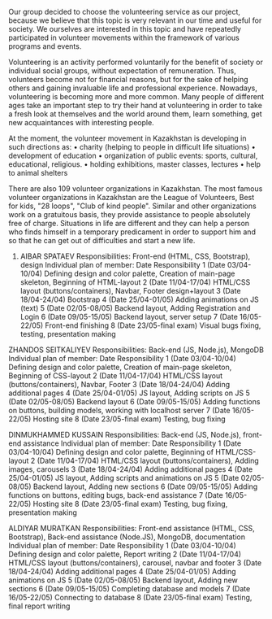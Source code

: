 Our group decided to choose the volunteering service as our project, because we believe that this topic is very relevant in our time and useful for society. We ourselves are interested in this topic and have repeatedly participated in volunteer movements within the framework of various programs and events.

Volunteering is an activity performed voluntarily for the benefit of society or individual social groups, without expectation of remuneration. Thus, volunteers become not for financial reasons, but for the sake of helping others and gaining invaluable life and professional experience. Nowadays, volunteering is becoming more and more common. Many people of different ages take an important step to try their hand at volunteering in order to take a fresh look at themselves and the world around them, learn something, get new acquaintances with interesting people.

At the moment, the volunteer movement in Kazakhstan is developing in such directions as:
• charity (helping to people in difficult life situations)
• development of education
• organization of public events: sports, cultural, educational, religious.
• holding exhibitions, master classes, lectures
• help to animal shelters

There are also 109 volunteer organizations in Kazakhstan. The most famous volunteer organizations in Kazakhstan are the League of Volunteers, Best for kids, "28 loops", "Club of kind people". Similar and other organizations work on a gratuitous basis, they provide assistance to people absolutely free of charge. Situations in life are different and they can help a person who finds himself in a temporary predicament in order to support him and so that he can get out of difficulties and start a new life.

1) AIBAR SPATAEV
Responsibilities: Front-end (HTML, CSS, Bootstrap), design
Individual plan of member: 
Date Responsibility
1 (Date 03/04-10/04) Defining design and color palette, 
Creation of main-page skeleton, 
Beginning of HTML-layout
2 (Date 11/04-17/04) HTML/CSS layout (buttons/containers), 
Navbar, Footer design+layout
3 (Date 18/04-24/04) Bootstrap
4 (Date 25/04-01/05) Adding animations on JS (text)
5 (Date 02/05-08/05) Backend layout, Adding Registration and 
Login
6 (Date 09/05-15/05) Backend layout, server setup
7 (Date 16/05-22/05) Front-end finishing
8 (Date 23/05-final exam) Visual bugs fixing, testing, presentation 
making


ZHANDOS SEITKALIYEV
Responsibilities: Back-end (JS, Node.js), MongoDB
Individual plan of member: 
Date Responsibility
1 (Date 03/04-10/04) Defining design and color palette, 
Creation of main-page skeleton, 
Beginning of CSS-layout
2 (Date 11/04-17/04) HTML/CSS layout (buttons/containers), 
Navbar, Footer
3 (Date 18/04-24/04) Adding additional pages
4 (Date 25/04-01/05) JS layout, Adding scripts on JS 
5 (Date 02/05-08/05) Backend layout
6 (Date 09/05-15/05) Adding functions on buttons, building 
models, working with localhost server
7 (Date 16/05-22/05) Hosting site
8 (Date 23/05-final exam) Testing, bug fixing


DINMUKHAMMED KUSSAIN
Responsibilities: Back-end (JS, Node.js), front-end assistance
Individual plan of member: 
Date Responsibility
1 (Date 03/04-10/04) Defining design and color palette, 
Beginning of HTML/CSS-layout
2 (Date 11/04-17/04) HTML/CSS layout (buttons/containers), 
Adding images, carousels
3 (Date 18/04-24/04) Adding additional pages
4 (Date 25/04-01/05) JS layout, Adding scripts and animations 
on JS 
5 (Date 02/05-08/05) Backend layout, Adding new sections
6 (Date 09/05-15/05) Adding functions on buttons, editing bugs, 
back-end assistance
7 (Date 16/05-22/05) Hosting site
8 (Date 23/05-final exam) Testing, bug fixing, presentation making

ALDIYAR MURATKAN
Responsibilities: Front-end assistance (HTML, CSS, Bootstrap), Back-end assistance 
(Node.JS), MongoDB, documentation
Individual plan of member: 
Date Responsibility
1 (Date 03/04-10/04) Defining design and color palette, Report 
writing
2 (Date 11/04-17/04) HTML/CSS layout (buttons/containers), 
carousel, navbar and footer
3 (Date 18/04-24/04) Adding additional pages
4 (Date 25/04-01/05) Adding animations on JS
5 (Date 02/05-08/05) Backend layout, Adding new sections
6 (Date 09/05-15/05) Completing database and models
7 (Date 16/05-22/05) Connecting to database
8 (Date 23/05-final exam) Testing, final report writing

